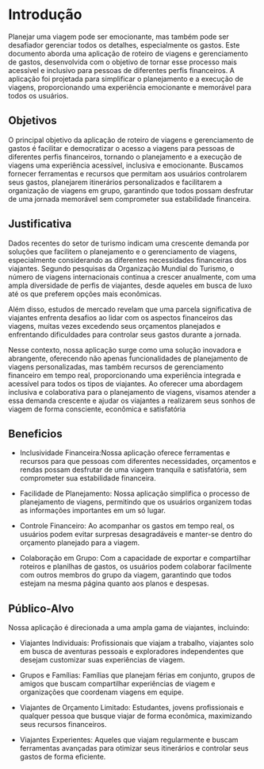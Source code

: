 # Introdução

Planejar uma viagem pode ser emocionante, mas também pode ser desafiador gerenciar todos os detalhes, especialmente os gastos. Este documento aborda uma aplicação de roteiro de viagens e gerenciamento de gastos, desenvolvida com o objetivo de tornar esse processo mais acessível e inclusivo para pessoas de diferentes perfis financeiros. A aplicação foi projetada para simplificar o planejamento e a execução de viagens, proporcionando uma experiência emocionante e memorável para todos os usuários.

## Objetivos

O principal objetivo da aplicação de roteiro de viagens e gerenciamento de gastos é facilitar e democratizar o acesso a viagens para pessoas de diferentes perfis financeiros, tornando o planejamento e a execução de viagens uma experiência acessível, inclusiva e emocionante. Buscamos fornecer ferramentas e recursos que permitam aos usuários controlarem seus gastos, planejarem itinerários personalizados e facilitarem a organização de viagens em grupo, garantindo que todos possam desfrutar de uma jornada memorável sem comprometer sua estabilidade financeira.

## Justificativa

Dados recentes do setor de turismo indicam uma crescente demanda por soluções que facilitem o planejamento e o gerenciamento de viagens, especialmente considerando as diferentes necessidades financeiras dos viajantes. Segundo pesquisas da Organização Mundial do Turismo, o número de viagens internacionais continua a crescer anualmente, com uma ampla diversidade de perfis de viajantes, desde aqueles em busca de luxo até os que preferem opções mais econômicas.

Além disso, estudos de mercado revelam que uma parcela significativa de viajantes enfrenta desafios ao lidar com os aspectos financeiros das viagens, muitas vezes excedendo seus orçamentos planejados e enfrentando dificuldades para controlar seus gastos durante a jornada.

Nesse contexto, nossa aplicação surge como uma solução inovadora e abrangente, oferecendo não apenas funcionalidades de planejamento de viagens personalizadas, mas também recursos de gerenciamento financeiro em tempo real, proporcionando uma experiência integrada e acessível para todos os tipos de viajantes. Ao oferecer uma abordagem inclusiva e colaborativa para o planejamento de viagens, visamos atender a essa demanda crescente e ajudar os viajantes a realizarem seus sonhos de viagem de forma consciente, econômica e satisfatória

## Beneficios

- Inclusividade Financeira:Nossa aplicação oferece ferramentas e recursos para que pessoas com diferentes necessidades, orçamentos e rendas possam desfrutar de uma viagem tranquila e satisfatória, sem comprometer sua estabilidade financeira.

 - Facilidade de Planejamento: Nossa aplicação simplifica o processo de planejamento de viagens, permitindo que os usuários organizem todas as informações importantes em um só lugar.
-  Controle Financeiro: Ao acompanhar os gastos em tempo real, os usuários podem evitar surpresas desagradáveis e manter-se dentro do orçamento planejado para a viagem.
  - Colaboração em Grupo: Com a capacidade de exportar e compartilhar roteiros e planilhas de gastos, os usuários podem colaborar facilmente com outros membros do grupo da viagem, garantindo que todos estejam na mesma página quanto aos planos e despesas.


## Público-Alvo

Nossa aplicação é direcionada a uma ampla gama de viajantes, incluindo:

- Viajantes Individuais: Profissionais que viajam a trabalho, viajantes solo em busca de aventuras pessoais e exploradores independentes que desejam customizar suas experiências de viagem.

- Grupos e Famílias: Famílias que planejam férias em conjunto, grupos de amigos que buscam compartilhar experiências de viagem e organizações que coordenam viagens em equipe.

- Viajantes de Orçamento Limitado: Estudantes, jovens profissionais e qualquer pessoa que busque viajar de forma econômica, maximizando seus recursos financeiros.

- Viajantes Experientes: Aqueles que viajam regularmente e buscam ferramentas avançadas para otimizar seus itinerários e controlar seus gastos de forma eficiente.
